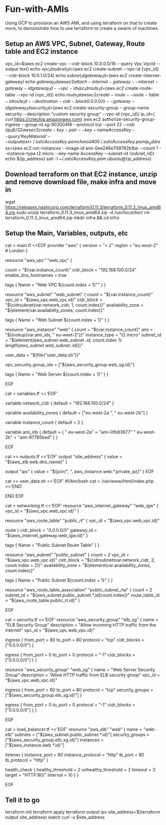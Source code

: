 # Fun-with-AMIs
Using GCP to provision an AWS AMI, and using terraform on that to create more, to demonstrate how to use terraform to create a swarm of machines.

## Setup an AWS VPC, Subnet, Gateway, Route table and EC2 instance

vpc_id=$(aws ec2 create-vpc --cidr-block 10.0.0.0/16 --query Vpc.VpcId --output text)
echo ${vpc_id}
subnet_id=$(aws ec2 create-subnet --vpc-id {vpc_id} --cidr-block 10.0.1.0/24)
echo ${subnet_id}
gateway_id=$(aws ec2 create-internet-gateway)
echo ${gateway_id}
aws ec2 attach-internet-gateway --internet-gateway-id {gateway_id} --vpc-id {vpc_id}
route_id=$(aws ec2 create-route-table --vpc-id {vpc_id})
echo ${route_id}
aws ec2 create-route --route-table-id {route_id} --destination-cidr-block 0.0.0.0/0 --gateway-id {gateway_id}
security_id=$(aws ec2 create-security-group --group-name security --description "custom security group" --vpc-id {vpc_id})
ip_id=$($ curl https://checkip.amazonaws.com)
aws ec2 authorize-security-group-ingress --group-id sg-903004f8 --protocol tcp --port 22 --cidr $(ip_id)/32
aws ec2 create-key-pair --key-name AccessKey --query ‘KeyMaterial’ --output text > ~/.ssh/AccessKey.pem
chmod 400 ~/.ssh/AccessKey.pem
ip_address=$(aws ec2 run-instances --image-id ami-0ee246e709782b1be --count 1 --instance-type t2.micro --key-name AccessKey --subnet-id {subnet_id})
echo ${ip_address}
ssh -I ~/.ssh/AccessKey.pem ubuntu@{ip_address}

## Download terraform on that EC2 instance, unzip and remove download file, make infra and move in

wget https://releases.hashicorp.com/terraform/0.11.3/terraform_0.11.3_linux_amd64.zip
sudo unzip terraform_0.11.3_linux_amd64.zip -d /usr/local/bin/
rm terraform_0.11.3_linux_amd64.zip
mkdir infra && cd infra

## Setup the Main, Variables, outputs, etc 

cat > main.tf <<EOF
provider "aws" {
  version = "< 2"
  region  = "eu-west-2" # London
}

resource "aws_vpc" "web_vpc" {

count = "${var.instance_count}"
  cidr_block  = "192.168.100.0/24"
  enable_dns_hostnames = true

  tags {
    Name = "Web VPC ${count.index + 1}""
  }
}

resource "aws_subnet" "web_subnet" {
  count = "${var.instance_count}"
  vpc_id            = "${aws_vpc.web_vpc.id}"
  cidr_block        = "${cidrsubnet(var.network_cidr, 1, count.index)}"
  availability_zone = "${element(var.availability_zones, count.index)}"

  tags {
    Name = "Web Subnet ${count.index + 1}"
  }
}

resource "aws_instance" "web" {
  count         = "${var.instance_count}"
  ami           = "${lookup(var.ami_ids, " eu-west-2")}"
  instance_type = "t2.micro"
  subnet_id     = "${element(aws_subnet.web_subnet.*.id, count.index % length(aws_subnet.web_subnet.*.id))}"
 
  user_data     = "${file("user_data.sh")}"
  
  vpc_security_group_ids = ["${aws_security_group.web_sg.id}"]

  tags {
    Name = "Web Server ${count.index + 1}"
  }
}

EOF

cat > variables.tf <<'EOF'

variable network_cidr {
  default = "192.168.100.0/24"
}

variable availability_zones {
  default = ["eu-west-2a ", " eu-west-2b"]
}

variable instance_count {
  default = 2
}

variable ami_ids {
  default = {
    " eu-west-2a" = "ami-0fb83677"
    " eu-west-2b" = "ami-97785bed"
  }
}

EOF

cat >> outputs.tf <<'EOF'
output "site_address" {
  value = "${aws_elb.web.dns_name}"
}

output "ips" {
  value = "${join(", ", aws_instance.web.*.private_ip)}"
}
EOF

cat >> user_data.sh <<'EOF'
#!/bin/bash
cat > /var/www/html/index.php <<'END'
<?php
$instance_id = file_get_contents("http://instance-data/latest/meta-data/instance-id");
echo "You've reached instance ", $instance_id, "\n";
?>
END
EOF

cat > networking.tf <<'EOF'
resource "aws_internet_gateway" "web_igw" {
  vpc_id = "${aws_vpc.web_vpc.id}"
}

resource "aws_route_table" "public_rt" {
  vpc_id = "${aws_vpc.web_vpc.id}"
  
  route {
    cidr_block = "0.0.0.0/0"
    gateway_id = "${aws_internet_gateway.web_igw.id}"
  }

  tags {
    Name = "Public Subnet Route Table"
  }
}

resource "aws_subnet" "public_subnet" {
  count             = 2
  vpc_id            = "${aws_vpc.web_vpc.id}"
  cidr_block        = "${cidrsubnet(var.network_cidr, 2, count.index + 2)}"
  availability_zone = "${element(var.availability_zones, count.index)}"

  tags {
    Name = "Public Subnet ${count.index + 1}"
  }
}

resource "aws_route_table_association" "public_subnet_rta" {
  count          = 2
  subnet_id      = "${aws_subnet.public_subnet.*.id[count.index]}"
  route_table_id = "${aws_route_table.public_rt.id}"
}

EOF

cat > security.tf <<'EOF'
resource "aws_security_group" "elb_sg" {
  name        = "ELB Security Group"
  description = "Allow incoming HTTP traffic from the internet"
  vpc_id      = "${aws_vpc.web_vpc.id}"

  ingress {
    from_port   = 80
    to_port     = 80
    protocol    = "tcp"
    cidr_blocks = ["0.0.0.0/0"]
  }

  egress {
    from_port = 0
    to_port = 0
    protocol = "-1"
    cidr_blocks = ["0.0.0.0/0"]
  }
}

resource "aws_security_group" "web_sg" {
  name        = "Web Server Security Group"
  description = "Allow HTTP traffic from ELB security group"
  vpc_id      = "${aws_vpc.web_vpc.id}"

  ingress {
    from_port       = 80
    to_port         = 80
    protocol        = "tcp"
    security_groups = ["${aws_security_group.elb_sg.id}"]
  }

  egress {
    from_port = 0
    to_port = 0
    protocol = "-1"
    cidr_blocks = ["0.0.0.0/0"]
  }
}

EOF

cat > load_balancer.tf <<'EOF'
resource "aws_elb" "web" {
  name = "web-elb"
  subnets = ["${aws_subnet.public_subnet.*.id}"]
  security_groups = ["${aws_security_group.elb_sg.id}"]
  instances = ["${aws_instance.web.*.id}"]

  listener { 
    instance_port     = 80
    instance_protocol = "http"
    lb_port           = 80
    lb_protocol       = "http"
  }

  health_check {
    healthy_threshold = 2
    unhealthy_threshold = 2
    timeout = 3
    target = "HTTP:80/"
    interval = 10
  }
}

EOF

## Tell it to go

terraform init
terraform apply
terraform output ips
site_address=$(terraform output site_address)
watch curl -s $site_address
